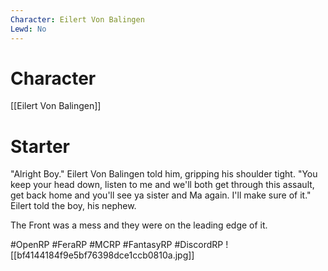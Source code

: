 ```yaml
---
Character: Eilert Von Balingen
Lewd: No
---
```

# Character
[[Eilert Von Balingen]]

# Starter
"Alright Boy." Eilert Von Balingen told him, gripping his shoulder tight. "You keep your head down, listen to me and we'll both get through this assault, get back home and you'll see ya sister and Ma again. I'll make sure of it." Eilert told the boy, his nephew.

The Front was a mess and they were on the leading edge of it.

#OpenRP #FeraRP #MCRP #FantasyRP #DiscordRP
![[bf4144184f9e5bf76398dce1ccb0810a.jpg]]